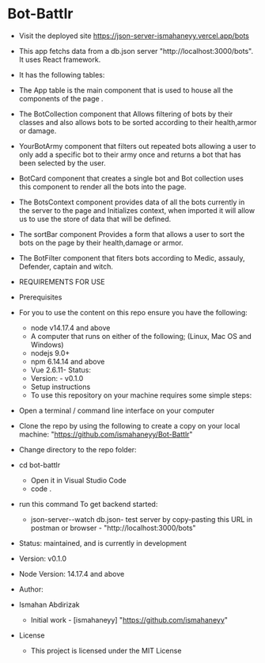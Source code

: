 # Bot-Battlr

- Visit the deployed site https://json-server-ismahaneyy.vercel.app/bots
- This app fetchs data from a db.json server "http://localhost:3000/bots". It uses React framework.
 - It has the following tables:

  - The App table is the main component that is used to house all the components of the page .
  - The BotCollection component that Allows filtering of bots by their classes and also     allows bots to be sorted according to their health,armor or damage.
  - YourBotArmy component that filters out repeated bots allowing a user to only add a specific bot to their army once and returns a bot that has been selected by the user.
  - BotCard component that creates a single bot and  Bot collection uses this component to render all the bots into the page.
  - The BotsContext component provides data of all the bots currently in the server to the page and Initializes context, when imported it will allow us to use the store of data that will be defined.
  - The sortBar component Provides a form that allows a user to sort the bots on the page by their health,damage or armor.
  - The BotFilter component that fiters bots according to Medic, assauly, Defender, captain and witch.

- REQUIREMENTS FOR USE
- Prerequisites

- For you to use the content on this repo ensure you have the following:

    - node v14.17.4 and above
    - A computer that runs on either of the following; (Linux, Mac OS and Windows)
    - nodejs 9.0+
    - npm 6.14.14 and above
    - Vue 2.6.11- Status:
    - Version: - v0.1.0
    - Setup instructions
    - To use this repository on your machine requires some simple steps:

- Open a terminal / command line interface on your computer

- Clone the repo by using the following to create a copy on your local machine: "https://github.com/ismahaneyy/Bot-Battlr"

- Change directory to the repo folder:

- cd bot-battlr
  - Open it in Visual Studio Code
  - code .

- run this command To get backend started:

  - json-server--watch db.json- test server by copy-pasting this URL in postman or browser - "http://localhost:3000/bots"

- Status: maintained, and is currently in development

- Version: v0.1.0

- Node Version: 14.17.4 and above

- Author:

- Ismahan Abdirizak
   - Initial work - [ismahaneyy] "https://github.com/ismahaneyy"
- License
   - This project is licensed under the MIT License